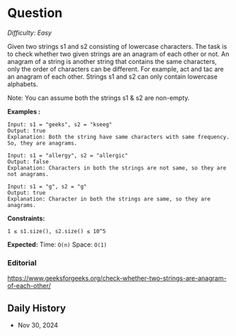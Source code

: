 # Question 

_Difficulty: Easy_

Given two strings s1 and s2 consisting of lowercase characters. The task is to check whether two given strings are an anagram of each other or not. An anagram of a string is another string that contains the same characters, only the order of characters can be different. For example, act and tac are an anagram of each other. Strings s1 and s2 can only contain lowercase alphabets.

Note: You can assume both the strings s1 & s2 are non-empty.


**Examples :**
```
Input: s1 = "geeks", s2 = "kseeg"
Output: true
Explanation: Both the string have same characters with same frequency. So, they are anagrams.

Input: s1 = "allergy", s2 = "allergic"
Output: false
Explanation: Characters in both the strings are not same, so they are not anagrams.

Input: s1 = "g", s2 = "g"
Output: true
Explanation: Character in both the strings are same, so they are anagrams.
```

**Constraints:**
```
1 ≤ s1.size(), s2.size() ≤ 10^5
```

**Expected:**
Time: `O(n)`
Space: `O(1)`

### Editorial
https://www.geeksforgeeks.org/check-whether-two-strings-are-anagram-of-each-other/

## Daily History
- Nov 30, 2024